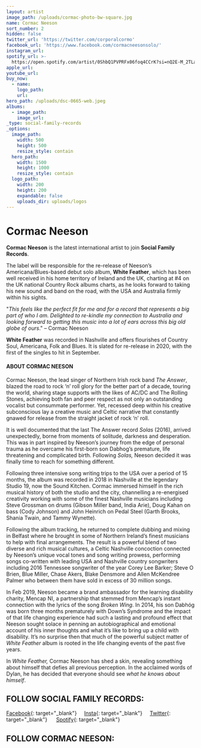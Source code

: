 ```yaml
---
layout: artist
image_path: /uploads/cormac-photo-bw-square.jpg
name: Cormac Neeson
sort_number: 2
hidden: false
twitter_url: 'https://twitter.com/corporalcormo'
facebook_url: 'https://www.facebook.com/cormacneesonsolo/'
instagram_url:
spotify_url: >-
  https://open.spotify.com/artist/0ShbQ1PVPRFx06foq4CCrK?si=nQ2E-M_2TLaOSni-YbwaDA
apple_url:
youtube_url:
buy_now:
  - name:
    logo_path:
    url:
hero_path: /uploads/dsc-0665-web.jpeg
albums:
  - image_path:
    image_url:
_type: social-family-records
_options:
  image_path:
    width: 500
    height: 500
    resize_style: contain
  hero_path:
    width: 1500
    height: 1000
    resize_style: contain
  logo_path:
    width: 200
    height: 200
    expandable: false
    uploads_dir: uploads/logos
---
```


# Cormac Neeson

**Cormac Neeson** is the latest international artist to join **Social Family Records**.

The label will be responsible for the re-release of Neeson’s Americana/Blues-based debut solo album, **White Feather**, which has been well received in his home territory of Ireland and the UK, charting at \#4 on the UK national Country Rock albums charts, as he looks forward to taking his new sound and band on the road, with the USA and Australia firmly within his sights.

"*This feels like the perfect fit for me and for a record that represents a big part of who I am. Delighted to re-kindle my connection to Australia and looking forward to getting this music into a lot of ears across this big old globe of ours*." – Cormac Neeson

**White Feather** was recorded in Nashville and offers flourishes of Country Soul, Americana, Folk and Blues. It is slated for re-release in 2020, with the first of the singles to hit in September.

#### **ABOUT CORMAC NEESON**

Cormac Neeson, the lead singer of Northern Irish rock band *The Answer*, blazed the road to rock ‘n’ roll glory for the better part of a decade, touring the world, sharing stage supports with the likes of AC/DC and The Rolling Stones, achieving both fan and peer respect as not only an outstanding vocalist but consummate performer. Yet, recessed deep within his creative subconscious lay a creative music and Celtic narrative that constantly gnawed for release from the straight jacket of rock ‘n’ roll.

It is well documented that the last The Answer record *Solas* (2016), arrived unexpectedly, borne from moments of solitude, darkness and desperation. This was in part inspired by Neeson’s journey from the edge of personal trauma as he overcame his first-born son Dabhog’s premature, life threatening and complicated birth. Following *Solas,* Neeson decided it was finally time to reach for something different.

Following three intensive song writing trips to the USA over a period of 15 months, the album was recorded in 2018 in Nashville at the legendary Studio 19, now the Sound Kitchen. Cormac immersed himself in the rich musical history of both the studio and the city, channelling a re-energised creativity working with some of the finest Nashville musicians including Steve Grossman on drums (Gibson Miller band, India Arie), Doug Kahan on bass (Cody Johnson) and John Heinrich on Pedal Steel (Garth Brooks, Shania Twain, and Tammy Wynette).

Following the album tracking, he returned to complete dubbing and mixing in Belfast where he brought in some of Northern Ireland’s finest musicians to help with final arrangements. The result is a powerful blend of two diverse and rich musical cultures, a Celtic Nashville concoction connected by Neeson’s unique vocal tones and song writing prowess, performing songs co-written with leading USA and Nashville country songwriters including 2016 Tennessee songwriter of the year Corey Lee Barker; Steve O Brien, Blue Miller, Chase Akers, Blake Densmore and Allen McKendree Palmer who between them have sold in excess of 30 million songs.

In Feb 2019, Neeson became a brand ambassador for the learning disability charity, Mencap NI, a partnership that stemmed from Mencap’s instant connection with the lyrics of the song *Broken Wing*. In 2014, his son Dabh&oacute;g was born three months prematurely with Down’s Syndrome and the impact of that life changing experience had such a lasting and profound effect that Neeson sought solace in penning an autobiographical and emotional account of his inner thoughts and what it’s like to bring up a child with disability. It’s no surprise then that much of the powerful subject matter of *White Feather* album is rooted in the life changing events of the past five years.

In *White Feather,* Cormac Neeson has shed a skin, revealing something about himself that defies all previous perception. In the acclaimed words of Dylan, he has decided that everyone should see *what he knows about himself*.

## **FOLLOW SOCIAL FAMILY RECORDS:**

[Facebook](https://www.facebook.com/socialfamilyrecords/){: target="_blank"}&nbsp; &nbsp; &nbsp;[Insta](https://www.instagram.com/socialfamilyrecords/){: target="_blank"}&nbsp; &nbsp; &nbsp;[Twitter](https://twitter.com/SocialFamilyREC){: target="_blank"}&nbsp; &nbsp; &nbsp;&nbsp;[Spotify](https://open.spotify.com/user/socialfamilyrecords?si=jBde7q3FTHmYB6KTk-JWNA){: target="_blank"}

## **FOLLOW CORMAC NEESON:**